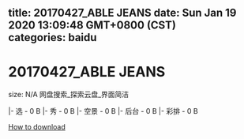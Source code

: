 
title: 20170427_ABLE JEANS
date: Sun Jan 19 2020 13:09:48 GMT+0800 (CST)    
categories: baidu
---

# 20170427_ABLE JEANS
size: N/A
 网盘搜索_探索云盘_界面简洁
 
|- 选 - 0 B
|- 秀 - 0 B
|- 空景 - 0 B
|- 后台 - 0 B
|- 彩排 - 0 B

[How to download](https://bpcam.bemobtrk.com/go/2ceec3aa-1ca2-46d6-b9ff-aaa5c184517c?jno=566)